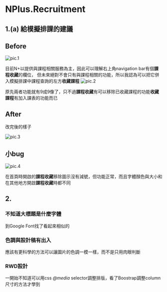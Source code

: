 # NPlus.Recruitment
## 1.(a) 給模擬排課的建議
## Before
![pic.1](https://github.com/yhyeh/NPlus.Recruitment/blob/master/recommand/pic.1.png)

目前N+以提供與課程相關服務為主，因此可以理解右上角navigation bar有個**課程收藏**的欄位，
但未來絕對不會只有與課程相關的功能，所以我認為可以把它併入模擬排課中課程查詢的左方**收藏課程**
![pic.2](https://github.com/yhyeh/NPlus.Recruitment/blob/master/recommand/pic.2.png)

原先兩者功能就有9成9像了，只不過**課程收藏**有可以移除已收藏課程的功能**收藏課程**有加入課表的功能而已
## After
改完後的樣子

![pic.3](https://github.com/yhyeh/NPlus.Recruitment/blob/master/recommand/pic.3.png)
## 小bug
![pic.4](https://github.com/yhyeh/NPlus.Recruitment/blob/master/recommand/pic.4.png)

在首頁時開啟的**課程收藏**移除圖示沒有減號，但功能正常，而且字體顏色與大小和在其他地方開啟**課程收藏**時都不同
## 2.
### 不知道大標題是什麼字體

到Google Font找了看起來相似的
  
### 色調與設計稿有出入

應該有更科學的方法可以讓圖片的色調一模一樣，而不是只用肉眼判斷
  
### RWD設計

一開始不知道可以用css *@media* selector調整排版，看了Boostrap調整column尺寸的方法才學到
